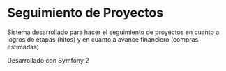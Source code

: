 Seguimiento de Proyectos
========================

Sistema desarrollado para hacer el seguimiento de proyectos en cuanto a logros de etapas (hitos) y en cuanto a avance financiero (compras estimadas)

Desarrollado con Symfony 2
